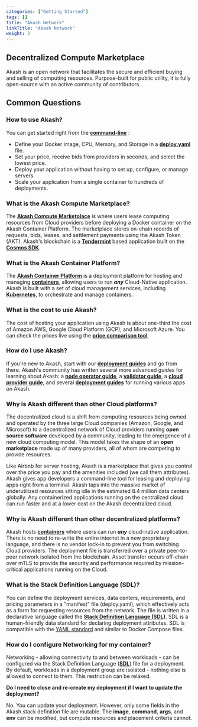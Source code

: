 ```yaml
---
categories: ["Getting Started"]
tags: []
title: "Akash Network"
linkTitle: "Akash Network"
weight: 3
---
```


## Decentralized Compute Marketplace

Akash is an open network that facilitates the secure and efficient buying and selling of computing resources. Purpose-built for public utility, it is fully open-source with an active community of contributors.

## Common Questions

### How to use Akash?

You can get started right from the [**command-line**](/docs/deployments/akash-cli/cli-booster/) :

- Define your Docker image, CPU, Memory, and Storage in a [**deploy.yaml**](/docs/getting-started/stack-definition-language/) file.
- Set your price, receive bids from providers in seconds, and select the lowest price.
- Deploy your application without having to set up, configure, or manage servers.
- Scale your application from a single container to hundreds of deployments.

### What is the Akash Compute Marketplace?

The [**Akash Compute Marketplace**](/docs/other-resources/marketplace/) is where users lease computing resources from Cloud providers before deploying a Docker container on the Akash Container Platform. The marketplace stores on-chain records of requests, bids, leases, and settlement payments using the Akash Token (AKT). Akash's blockchain is a [**Tendermint**](https://github.com/tendermint/tendermint) based application built on the [**Cosmos SDK**](https://github.com/cosmos/cosmos-sdk).

### What is the Akash Container Platform?

The [**Akash Container Platform**](/docs/other-resources/containers/) is a deployment platform for hosting and managing [**containers**](/docs/other-resources/containers/), allowing users to run _**any**_ Cloud-Native application. Akash is built with a set of cloud management services, including [**Kubernetes**](https://kubernetes.io), to orchestrate and manage containers.

### What is the cost to use Akash?

The cost of hosting your application using Akash is about one-third the cost of Amazon AWS, Google Cloud Platform (GCP), and Microsoft Azure. You can check the prices live using the [**price comparison tool**](https://akash.network/about/pricing/custom/).

### How do I use Akash?

If you're new to Akash, start with our [**deployment guides**](/docs/deployments/akash-console/) and go from there. Akash's community has written several more advanced guides for learning about Akash: a [**node operator guide**](/docs/akash-nodes/akash-node-via-helm-chart/), a [**validator guide**](validating/validator.md), a [**cloud provider guide**](broken-reference), and several [**deployment guides**](/docs/deployments/akash-console/) for running various apps on Akash.

### Why is Akash different than other Cloud platforms?

The decentralized cloud is a shift from computing resources being owned and operated by the three large Cloud companies (Amazon, Google, and Microsoft) to a decentralized network of Cloud providers running **open source software** developed by a community, leading to the emergence of a new cloud computing model. This model takes the shape of an **open marketplace** made up of many providers, all of whom are competing to provide resources.

Like Airbnb for server hosting, Akash is a marketplace that gives you control over the price you pay and the amenities included (we call them attributes). Akash gives app developers a command-line tool for leasing and deploying apps right from a terminal. Akash taps into the massive market of underutilized resources sitting idle in the estimated 8.4 million data centers globally. Any containerized applications running on the centralized cloud can run faster and at a lower cost on the Akash decentralized cloud.

### Why is Akash different than other decentralized platforms?

Akash hosts [**containers**](/docs/other-resources/containers/) where users can run _**any**_ cloud-native application. There is no need to re-write the entire internet in a new proprietary language, and there is no vendor lock-in to prevent you from switching Cloud providers. The deployment file is transferred over a private peer-to-peer network isolated from the blockchain. Asset transfer occurs off-chain over mTLS to provide the security and performance required by mission-critical applications running on the Cloud.

### What is the Stack Definition Language (SDL)?

You can define the deployment services, data centers, requirements, and pricing parameters in a "manifest" file (deploy.yaml), which effectively acts as a form for requesting resources from the network. The file is written in a declarative language called the [**Stack Definition Language (SDL)**](/docs/getting-started/stack-definition-language/). SDL is a human-friendly data standard for declaring deployment attributes. SDL is compatible with the [YAML standard](https://yaml.org/spec/1.2.2/) and similar to Docker Compose files.

### How do I configure Networking for my container?

Networking - allowing connectivity to and between workloads - can be configured via the Stack Definition Language ([**SDL**](/docs/getting-started/stack-definition-language/)) file for a deployment. By default, workloads in a deployment group are isolated - nothing else is allowed to connect to them. This restriction can be relaxed.

**Do I need to close and re-create my deployment if I want to update the deployment?**

No. You can update your deployment. However, only some fields in the Akash stack definition file are mutable. The **image**, **command**, **args**, and **env** can be modified, but compute resources and placement criteria cannot.
